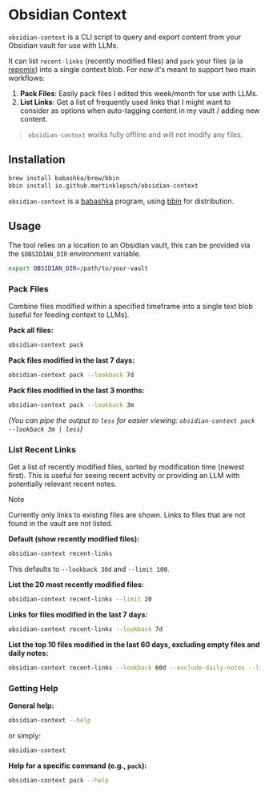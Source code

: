 # Obsidian Context

`obsidian-context` is a CLI script to query and export content from your Obsidian vault for use with LLMs.

It can list `recent-links` (recently modified files) and `pack` your files (a la [repomix](https://repomix.com/)) into a single context blob. For now it's meant to support two main workflows:

1. **Pack Files**: Easily pack files I edited this week/month for use with LLMs.
2. **List Links**: Get a list of frequently used links that I might want to consider as options when auto-tagging content in my vault / adding new content.

> `obsidian-context` works fully offline and will not modify any files.

## Installation

```sh
brew install babashka/brew/bbin
bbin install io.github.martinklepsch/obsidian-context
```

`obsidian-context` is a [babashka](https://github.com/babashka/babashka) program, using [bbin](https://github.com/babashka/bbin) for distribution.

## Usage

The tool relies on a location to an Obsidian vault, this can be provided via the `$OBSIDIAN_DIR` environment variable.

```sh
export OBSIDIAN_DIR=/path/to/your-vault
```

### Pack Files

Combine files modified within a specified timeframe into a single text blob (useful for feeding context to LLMs).

**Pack all files:**
```sh
obsidian-context pack
```

**Pack files modified in the last 7 days:**
```sh
obsidian-context pack --lookback 7d
```

**Pack files modified in the last 3 months:**
```sh
obsidian-context pack --lookback 3m
```

*(You can pipe the output to `less` for easier viewing: `obsidian-context pack --lookback 3m | less`)*


### List Recent Links

Get a list of recently modified files, sorted by modification time (newest first). This is useful for seeing recent activity or providing an LLM with potentially relevant recent notes.

> [!NOTE]
> Currently only links to existing files are shown. Links to files that are not found in the vault are not listed.

**Default (show recently modified files):**
```sh
obsidian-context recent-links
```

This defaults to `--lookback 30d` and `--limit 100`.

**List the 20 most recently modified files:**
```sh
obsidian-context recent-links --limit 20
```

**Links for files modified in the last 7 days:**
```sh
obsidian-context recent-links --lookback 7d
```

**List the top 10 files modified in the last 60 days, excluding empty files and daily notes:**
```sh
obsidian-context recent-links --lookback 60d --exclude-daily-notes --limit 10
```

### Getting Help

**General help:**
```sh
obsidian-context --help
```
or simply:
```sh
obsidian-context
```

**Help for a specific command (e.g., `pack`):**
```sh
obsidian-context pack --help
```
